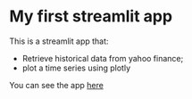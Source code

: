 #  My first streamlit app

This is a streamlit app that:

- Retrieve historical data from yahoo finance;
- plot a time series using plotly

You can see the app [here](https://https://tads20251-9c9ehrbwqguspppqvzsddc.streamlit.app/)